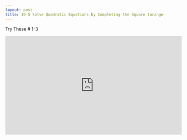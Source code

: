```yaml
---
layout: post
title: 10-5 Solve Quadratic Equations by Completing the Square (orange)
---
```

Try These # 1-3
<iframe width="560" height="315" src="https://www.youtube.com/embed/RpjneGxbdxM" frameborder="0" allowfullscreen></iframe>
